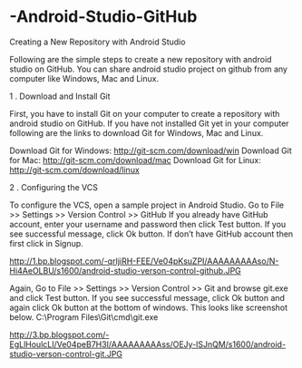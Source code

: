 # -Android-Studio-GitHub


Creating a New Repository with Android Studio

Following are the simple steps to create a new repository with android studio on GitHub. You can share android studio project on github from any computer like Windows, Mac and Linux.

1 . Download and Install Git

First, you have to install Git on your computer to create a repository with android studio on GitHub. If you have not installed Git yet in your computer following are the links to download Git for Windows, Mac and Linux.

Download Git for Windows: http://git-scm.com/download/win
Download Git for Mac: http://git-scm.com/download/mac
Download Git for Linux: http://git-scm.com/download/linux



2 . Configuring the VCS

To configure the VCS, open a sample project in Android Studio.
Go to File >> Settings >> Version Control >> GitHub
If you already have GitHub account, enter your username and password then click Test button. If you see successful message, click Ok button. If don’t have GitHub account then first click in Signup. 


http://1.bp.blogspot.com/-qrIjiRH-FEE/Ve04pKsuZPI/AAAAAAAAAso/N-Hi4AeOLBU/s1600/android-studio-verson-control-github.JPG


Again, Go to File >> Settings >> Version Control >> Git and browse git.exe and click Test button. If you see successful message, click Ok button and again click Ok button at the bottom of windows. This looks like screenshot below.
C:\Program Files\Git\cmd\git.exe


http://3.bp.blogspot.com/-EgLlHoulcLI/Ve04peB7H3I/AAAAAAAAAss/OEJy-lSJnQM/s1600/android-studio-verson-control-git.JPG


